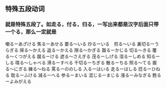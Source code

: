 ## 特殊五段动词
### 就是特殊五段了。如走る，付る，归る，一写出来都是汉字后面只带一个る，那么一定就是
嘲るーあざける
焦るーあせる
要る〜いる
炒るーいる　煎る〜いる
裏切るーうらぎる
帰る〜かえる
返るーかえる
限る〜かぎる
齧るーかじる
切る〜きる
覆る〜くつがえる
蹴るーける
遮る〜さえぎる
茂るーしげる
湿るーしめる
知るーしる
喋る〜しゃべる
滑るーすべる
千切るーちぎる
散るーちる
照る〜てる
握る〜にぎる
練る〜ねる
罵るーののしる
入るーはいる
走るーはしる
捻るーひねる
耽るーふける
減るーへる
参るーまいる
混じるーまじる
漲るーみなぎる
甦るーよみがえる
